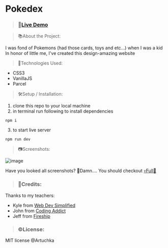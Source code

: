 # Pokedex

>### 🔗[Live Demo](https://pokemon-listing.netlify.app/)

>📚About the Project:

I was fond of Pokemons (had those cards, toys and etc...) when I was a kid
In honor of little me, I've created this design-amazing website

>🧰Technologies Used: 
- CSS3
- VanillaJS
- Parcel

>🛠️Setup / Installation: 
>
1. clone this repo to your local machine
2. in terminal run following to install dependencies
```
npm i
```

3. to start live server
```
npm run dev
```


>📷Screenshots:

![image](https://user-images.githubusercontent.com/42734308/218523393-ae1b840c-d18f-46d6-a21e-7f7a625717c5.png)



Have you looked all screenshots? 🤯Damn....
You should checkout [💀Full🔗](https://pokemon-listing.netlify.app/)


>### 📝Credits: 
Thanks to my teachers: 
- Kyle from [Web Dev Simplified](https://www.youtube.com/@WebDevSimplified)
- John from [Coding Addict](https://www.youtube.com/@CodingAddict)
- Jeff from [Fireship](https://www.youtube.com/@Fireship)

>### ©️License: 
MIT license @Artuchka
